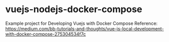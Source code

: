 # vuejs-nodejs-docker-compose
Example project for Developing Vuejs with Docker Compose 
Reference: https://medium.com/bb-tutorials-and-thoughts/vue-js-local-development-with-docker-compose-275304534f7c
